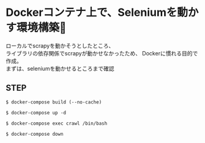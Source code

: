 # Dockerコンテナ上で、Seleniumを動かす環境構築🐳

ローカルでscrapyを動かそうとしたところ、  
ライブラリの依存関係でscrapyが動かせなかったため、
Dockerに慣れる目的で作成。  
まずは、seleniumを動かせるところまで確認

## STEP
```
$ docker-compose build (--no-cache)
```

```
$ docker-compose up -d
```

```
$ docker-compose exec crawl /bin/bash
```

```
$ docker-compose down
```